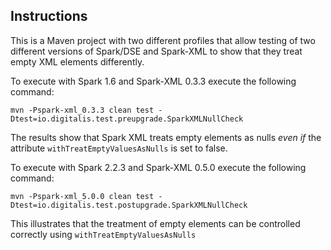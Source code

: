 ## Instructions

This is a Maven project with two different profiles that allow testing of two different versions 
of Spark/DSE and Spark-XML to show that they treat empty XML elements differently.

To execute with Spark 1.6 and Spark-XML 0.3.3 execute the following command:
```
mvn -Pspark-xml_0.3.3 clean test -Dtest=io.digitalis.test.preupgrade.SparkXMLNullCheck
```
The results show that Spark XML treats empty elements as nulls *_even if_* the attribute `withTreatEmptyValuesAsNulls` is set to false.

To execute with Spark 2.2.3 and Spark-XML 0.5.0 execute the following command:
```
mvn -Pspark-xml_5.0.0 clean test -Dtest=io.digitalis.test.postupgrade.SparkXMLNullCheck
```
This illustrates that the treatment of empty elements can be controlled correctly using `withTreatEmptyValuesAsNulls`


